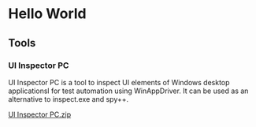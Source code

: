 # Hello World

## Tools

### UI Inspector PC
UI Inspector PC is a tool to inspect UI elements of Windows desktop applicationsl for test automation using WinAppDriver. It can be used as an alternative to inspect.exe and spy++.

[UI Inspector PC.zip](https://github.com/osmtk/osmtk.github.io/files/12139123/UI.Inspector.PC.zip)
